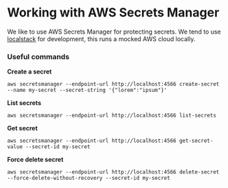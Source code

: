 # Working with AWS Secrets Manager

We like to use AWS Secrets Manager for protecting secrets. We tend to use [localstack](https://localstack.cloud/) for development, this runs a mocked AWS cloud locally.


### Useful commands

**Create a secret**
```
aws secretsmanager --endpoint-url http://localhost:4566 create-secret --name my-secret --secret-string '{"lorem":"ipsum"}'
```

**List secrets**
```
aws secretsmanager --endpoint-url http://localhost:4566 list-secrets
```

**Get secret**
```
aws secretsmanager --endpoint-url http://localhost:4566 get-secret-value --secret-id my-secret
```

**Force delete secret**
```
aws secretsmanager --endpoint-url http://localhost:4566 delete-secret --force-delete-without-recovery --secret-id my-secret
```